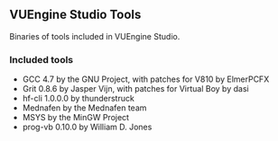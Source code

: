 ## VUEngine Studio Tools

Binaries of tools included in VUEngine Studio.

### Included tools

- GCC 4.7 by the GNU Project, with patches for V810 by ElmerPCFX
- Grit 0.8.6 by Jasper Vijn, with patches for Virtual Boy by dasi
- hf-cli 1.0.0.0 by thunderstruck
- Mednafen by the Mednafen team
- MSYS by the MinGW Project
- prog-vb 0.10.0 by William D. Jones